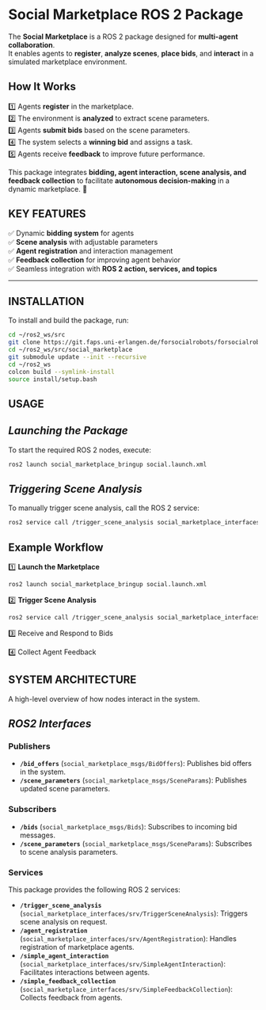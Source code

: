 # **Social Marketplace ROS 2 Package**
The **Social Marketplace** is a ROS 2 package designed for **multi-agent collaboration**.  
It enables agents to **register**, **analyze scenes**, **place bids**, and **interact** in a simulated marketplace environment.

## **How It Works**
1️⃣ Agents **register** in the marketplace.  
2️⃣ The environment is **analyzed** to extract scene parameters.  
3️⃣ Agents **submit bids** based on the scene parameters.  
4️⃣ The system selects a **winning bid** and assigns a task.  
5️⃣ Agents receive **feedback** to improve future performance.  

This package integrates **bidding, agent interaction, scene analysis, and feedback collection** to facilitate **autonomous decision-making** in a dynamic marketplace. 🚀


## **KEY FEATURES**
✅ Dynamic **bidding system** for agents  
✅ **Scene analysis** with adjustable parameters  
✅ **Agent registration** and interaction management  
✅ **Feedback collection** for improving agent behavior  
✅ Seamless integration with **ROS 2 action, services, and topics**  

---

## **INSTALLATION**
To install and build the package, run:
```bash
cd ~/ros2_ws/src
git clone https://git.faps.uni-erlangen.de/forsocialrobots/forsocialrobots_architecture/social_marketplace.git -b main
cd ~/ros2_ws/src/social_marketplace
git submodule update --init --recursive
cd ~/ros2_ws
colcon build --symlink-install
source install/setup.bash
```

## **USAGE**

## *Launching the Package*
To start the required ROS 2 nodes, execute:
```bash
ros2 launch social_marketplace_bringup social.launch.xml
```

## *Triggering Scene Analysis*
To manually trigger scene analysis, call the ROS 2 service:
```bash
ros2 service call /trigger_scene_analysis social_marketplace_interfaces/srv/TriggerSceneAnalysis "{trigger: true}"
```

## **Example Workflow**

1️⃣ **Launch the Marketplace**
```bash
ros2 launch social_marketplace_bringup social.launch.xml
```

2️⃣ **Trigger Scene Analysis**
```bash
ros2 service call /trigger_scene_analysis social_marketplace_interfaces/srv/TriggerSceneAnalysis "{trigger: true}"
```

3️⃣ Receive and Respond to Bids

4️⃣ Collect Agent Feedback

## **SYSTEM ARCHITECTURE**
A high-level overview of how nodes interact in the system.

## *ROS2 Interfaces*

### **Publishers**
- **`/bid_offers`** (`social_marketplace_msgs/BidOffers`): Publishes bid offers in the system.
- **`/scene_parameters`** (`social_marketplace_msgs/SceneParams`): Publishes updated scene parameters.

### **Subscribers**
- **`/bids`** (`social_marketplace_msgs/Bids`): Subscribes to incoming bid messages.
- **`/scene_parameters`** (`social_marketplace_msgs/SceneParams`): Subscribes to scene analysis parameters.

### **Services**
This package provides the following ROS 2 services:

- **`/trigger_scene_analysis`** (`social_marketplace_interfaces/srv/TriggerSceneAnalysis`): Triggers scene analysis on request.
- **`/agent_registration`** (`social_marketplace_interfaces/srv/AgentRegistration`): Handles registration of marketplace agents.
- **`/simple_agent_interaction`** (`social_marketplace_interfaces/srv/SimpleAgentInteraction`): Facilitates interactions between agents.
- **`/simple_feedback_collection`** (`social_marketplace_interfaces/srv/SimpleFeedbackCollection`): Collects feedback from agents.
